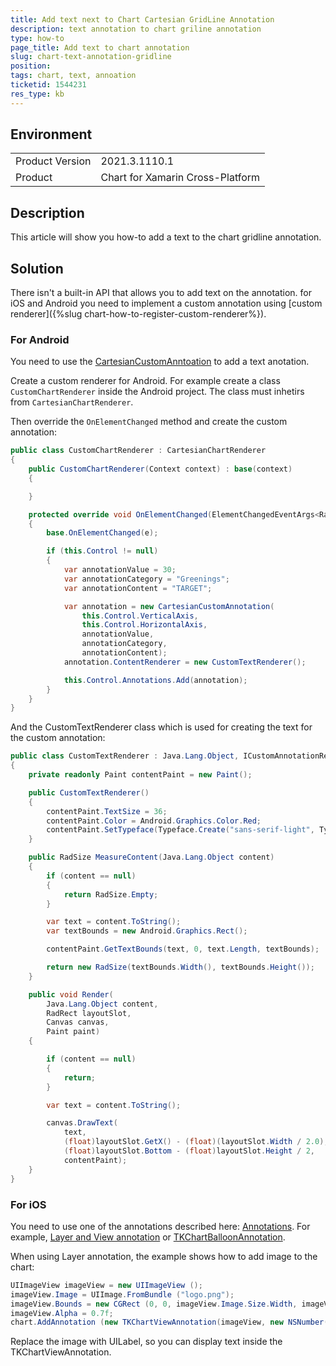 ```yaml
---
title: Add text next to Chart Cartesian GridLine Annotation
description: text annotation to chart griline annotation
type: how-to
page_title: Add text to chart annotation
slug: chart-text-annotation-gridline
position: 
tags: chart, text, annoation
ticketid: 1544231
res_type: kb
---
```


## Environment
<table>
	<tbody>
		<tr>
			<td>Product Version</td>
			<td>2021.3.1110.1</td>
		</tr>
		<tr>
			<td>Product</td>
			<td>Chart for Xamarin Cross-Platform</td>
		</tr>
	</tbody>
</table>


## Description

This article will show you how-to add a text to the chart gridline annotation.

## Solution

There isn't a built-in API that allows you to add text on the annotation. for iOS and Android you need to implement a custom annotation using [custom renderer]({%slug chart-how-to-register-custom-renderer%}).

### For Android

You need to use the [CartesianCustomAnntoation](https://docs.telerik.com/devtools/xamarin/nativecontrols/android/chart/chart-annotations#custom-text-annotation) to add a text anotation. 

Create a custom renderer for Android. For example create a class `CustomChartRenderer` inside the Android project. The class must inhetirs from `CartesianChartRenderer`. 

Then override the `OnElementChanged` method and create the custom annotation:

```C#
public class CustomChartRenderer : CartesianChartRenderer
{
	public CustomChartRenderer(Context context) : base(context)
	{

	}

	protected override void OnElementChanged(ElementChangedEventArgs<RadCartesianChart> e)
	{
		base.OnElementChanged(e);

		if (this.Control != null)
		{
			var annotationValue = 30;
			var annotationCategory = "Greenings";
			var annotationContent = "TARGET";

			var annotation = new CartesianCustomAnnotation(
				this.Control.VerticalAxis,
				this.Control.HorizontalAxis,
				annotationValue,
				annotationCategory,
				annotationContent);
			annotation.ContentRenderer = new CustomTextRenderer();

			this.Control.Annotations.Add(annotation);
		}
	}
}
```

And the CustomTextRenderer class which is used for creating the text for the custom annotation:

```C#
public class CustomTextRenderer : Java.Lang.Object, ICustomAnnotationRenderer
{
    private readonly Paint contentPaint = new Paint();

    public CustomTextRenderer()
    {
        contentPaint.TextSize = 36;
        contentPaint.Color = Android.Graphics.Color.Red;
        contentPaint.SetTypeface(Typeface.Create("sans-serif-light", TypefaceStyle.Normal));
    }

    public RadSize MeasureContent(Java.Lang.Object content)
    {
        if (content == null)
        {
            return RadSize.Empty;
        }

        var text = content.ToString();
        var textBounds = new Android.Graphics.Rect();

        contentPaint.GetTextBounds(text, 0, text.Length, textBounds);

        return new RadSize(textBounds.Width(), textBounds.Height());
    }

    public void Render(
        Java.Lang.Object content,
        RadRect layoutSlot,
        Canvas canvas,
        Paint paint)
    {

        if (content == null)
        {
            return;
        }

        var text = content.ToString();

        canvas.DrawText(
            text,
            (float)layoutSlot.GetX() - (float)(layoutSlot.Width / 2.0),
            (float)layoutSlot.Bottom - (float)layoutSlot.Height / 2,
            contentPaint);
    }
}
```

### For iOS

You need to use one of the annotations described here: [Annotations](https://docs.telerik.com/devtools/xamarin/nativecontrols/ios/chart/annotations). For example, [Layer and View annotation](https://docs.telerik.com/devtools/xamarin/nativecontrols/ios/chart/annotations#layer-and-view-annotations) or [TKChartBalloonAnnotation](https://docs.telerik.com/devtools/xamarin/nativecontrols/ios/chart/annotations#balloon-annotation).

When using Layer annotation, the example shows how to add image to the chart: 

```C#
UIImageView imageView = new UIImageView ();
imageView.Image = UIImage.FromBundle ("logo.png");
imageView.Bounds = new CGRect (0, 0, imageView.Image.Size.Width, imageView.Image.Size.Height);
imageView.Alpha = 0.7f;
chart.AddAnnotation (new TKChartViewAnnotation(imageView, new NSNumber(550), new NSNumber(90), chart.Series[0]));
```

Replace the image with UILabel, so you can display text inside the TKChartViewAnnotation.
